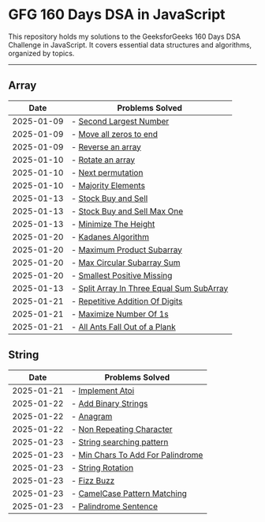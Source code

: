 # GFG 160 Days DSA in JavaScript

This repository holds my solutions to the GeeksforGeeks 160 Days DSA Challenge in JavaScript. It covers essential data structures and algorithms, organized by topics.

---

## **Array**

| Date       | Problems Solved                                                                                           |
| ---------- | --------------------------------------------------------------------------------------------------------- |
| 2025-01-09 | - [Second Largest Number](./Arrays/secondlargestNumber.js)                                                |
| 2025-01-09 | - [Move all zeros to end](./Arrays/moveAllZerosToEnd.js)                                                  |
| 2025-01-09 | - [Reverse an array](./Arrays/reverseAnArray.js)                                                          |
| 2025-01-10 | - [Rotate an array](./Arrays/rotateArray.js)                                                              |
| 2025-01-10 | - [Next permutation](./Arrays/nextPermutation.js)                                                         |
| 2025-01-10 | - [Majority Elements](./Arrays/majorityElements.js)                                                       |
| 2025-01-13 | - [Stock Buy and Sell](./Arrays/stockBuyandSell.js)                                                       |
| 2025-01-13 | - [Stock Buy and Sell Max One](./Arrays/stockBuyAndSellMaxOne.js)                                         |
| 2025-01-13 | - [Minimize The Height](./Arrays/MinimizeTheHeights.js)                                                   |
| 2025-01-20 | - [Kadanes Algorithm](./Arrays/kadanesAlgorithm.js)                                                       |
| 2025-01-20 | - [Maximum Product Subarray](./Arrays/maximumProductSubarray.js)                                          |
| 2025-01-20 | - [Max Circular Subarray Sum](./Arrays/maxCircularSubarraySum.js)                                         |
| 2025-01-20 | - [Smallest Positive Missing](./Arrays/smallestPositiveMissing.js)                                        |
| 2025-01-13 | - [Split Array In Three Equal Sum SubArray](./Arrays/BonusProblems/splitarrayinthreeequalsumsubarrays.js) |
| 2025-01-21 | - [Repetitive Addition Of Digits](./Arrays/BonusProblems/repetitiveAdditionOfDigits.js)                   |
| 2025-01-21 | - [Maximize Number Of 1s](./Arrays/BonusProblems/maximizeNumberOf1s.js)                                   |
| 2025-01-21 | - [All Ants Fall Out of a Plank](./Arrays/BonusProblems/lastMomentBeforeAllAntsFallOutOfaPlank.js)        |

## **String**

| Date       | Problems Solved                                                                    |
| ---------- | ---------------------------------------------------------------------------------- |
| 2025-01-21 | - [Implement Atoi](./String/implementAtoi.js)                                      |
| 2025-01-22 | - [Add Binary Strings](./String/addBinaryStrings.js)                               |
| 2025-01-22 | - [Anagram](./String/anagram.js)                                                   |
| 2025-01-22 | - [Non Repeating Character](./String/nonRepeatingCharacter.js)                     |
| 2025-01-23 | - [String searching pattern](./String/searchPattern.js)                            |
| 2025-01-23 | - [Min Chars To Add For Palindrome](./String/minCharsToAddForPalindrome.js)        |
| 2025-01-23 | - [String Rotation](./String/stringsRotationsOfEachOther.js)                       |
| 2025-01-23 | - [Fizz Buzz](./String/BonusProblems/fizzBuzz.js)                                  |
| 2025-01-23 | - [CamelCase Pattern Matching](./String/BonusProblems/camelCasePatternMatching.js) |
| 2025-01-23 | - [Palindrome Sentence](./String/BonusProblems/palindromeSentence.js)              |
